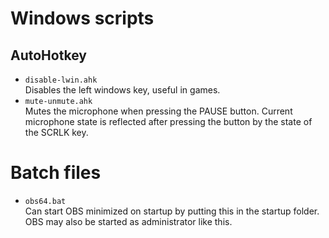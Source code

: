 # Windows scripts

## AutoHotkey

* `disable-lwin.ahk`  
Disables the left windows key, useful in games.
* `mute-unmute.ahk`  
Mutes the microphone when pressing the PAUSE button.
Current microphone state is reflected
after pressing the button by the state of the SCRLK key.

# Batch files

* `obs64.bat`  
Can start OBS minimized on startup by putting this in the startup folder.
OBS may also be started as administrator like this.
